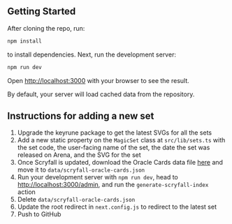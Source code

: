 ## Getting Started

After cloning the repo, run:

```bash
npm install
```

to install dependencies. Next, run the development server:

```bash
npm run dev
```

Open [http://localhost:3000](http://localhost:3000) with your browser to see the result.

By default, your server will load cached data from the repository.

## Instructions for adding a new set

1. Upgrade the keyrune package to get the latest SVGs for all the sets
2. Add a new static property on the `MagicSet` class at `src/lib/sets.ts` with the set code, the user-facing name of the set, the date the set was released on Arena, and the SVG for the set
3. Once Scryfall is updated, download the Oracle Cards data file [here](https://scryfall.com/docs/api/bulk-data) and move it to `data/scryfall-oracle-cards.json`
4. Run your development server with `npm run dev`, head to [http://localhost:3000/admin](http://localhost:3000/admin), and run the `generate-scryfall-index` action
5. Delete `data/scryfall-oracle-cards.json`
6. Update the root redirect in `next.config.js` to redirect to the latest set
7. Push to GitHub
